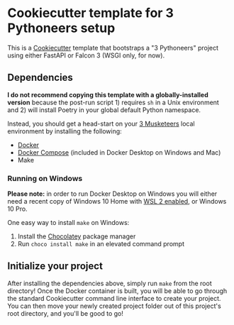 # Cookiecutter template for 3 Pythoneers setup

This is a [Cookiecutter](https://cookiecutter.readthedocs.io/) template that bootstraps
a "3 Pythoneers" project using either FastAPI or Falcon 3 (WSGI only, for now).

## Dependencies

**I do not recommend copying this template with a globally-installed version** because the
post-run script 1) requires `sh` in a Unix environment and 2) will install Poetry in your
global default Python namespace.

Instead, you should get a head-start on your [3 Musketeers](https://3musketeers.io/) local
environment by installing the following:

* [Docker](https://docs.docker.com/engine/installation/)
* [Docker Compose](https://docs.docker.com/compose/install/) (included in Docker
  Desktop on Windows and Mac)
* Make

### Running on Windows

**Please note:** in order to run Docker Desktop on Windows you will either need a recent copy of
Windows 10 Home with [WSL 2 enabled](https://docs.microsoft.com/en-us/windows/wsl/install-win10),
or Windows 10 Pro.

One easy way to install `make` on Windows:

1. Install the [Chocolatey](https://chocolatey.org/install) package manager
2. Run `choco install make` in an elevated command prompt

## Initialize your project

After installing the dependencies above, simply run `make` from the root directory! Once the
Docker container is built, you will be able to go through the standard Cookiecutter command
line interface to create your project. You can then move your newly created project folder
out of this project's root directory, and you'll be good to go!
